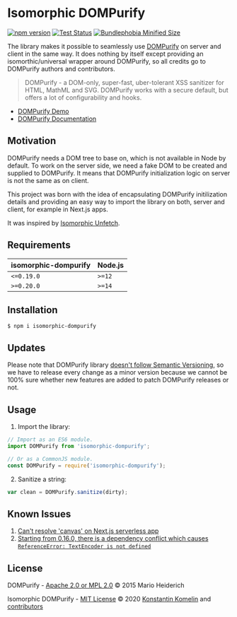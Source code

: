 # Isomorphic DOMPurify
[![npm version](https://badge.fury.io/js/isomorphic-dompurify.svg)](https://badge.fury.io/js/isomorphic-dompurify)
[![Test Status](https://github.com/kkomelin/isomorphic-dompurify/actions/workflows/build_test.yml/badge.svg)](https://github.com/kkomelin/isomorphic-dompurify/actions/workflows/build_test.yml)
[![Bundlephobia Minified Size](https://badgen.net/bundlephobia/min/isomorphic-dompurify)](https://bundlephobia.com/result?p=isomorphic-dompurify)

The library makes it possible to seamlessly use [DOMPurify](https://github.com/cure53/DOMPurify) on server and client in the same way.
It does nothing by itself except providing an isomorthic/universal wrapper around DOMPurify, so all credits go to DOMPurify authors and contributors.

> DOMPurify - a DOM-only, super-fast, uber-tolerant XSS sanitizer for HTML, MathML and SVG. DOMPurify works with a secure default, but offers a lot of configurability and hooks. 
- [DOMPurify Demo](https://cure53.de/purify)
- [DOMPurify Documentation](https://github.com/cure53/DOMPurify/blob/master/README.md)

## Motivation

DOMPurify needs a DOM tree to base on, which is not available in Node by default. To work on the server side, we need a fake DOM to be created and supplied to DOMPurify. It means that DOMPurify initialization logic on server is not the same as on client.

This project was born with the idea of encapsulating DOMPurify initilization details and providing an easy way to import the library on both, server and client, for example in Next.js apps.

It was inspired by [Isomorphic Unfetch](https://github.com/developit/unfetch/tree/master/packages/isomorphic-unfetch).

## Requirements

| isomorphic-dompurify  | Node.js |
| ------------- | ------------- |
| `<=0.19.0`  | `>=12`  |
| `>=0.20.0`  | `>=14`  |

## Installation

```shell_script
$ npm i isomorphic-dompurify
```

## Updates

Please note that DOMPurify library [doesn't follow Semantic Versioning](https://github.com/cure53/DOMPurify/issues/446#issuecomment-643761433), so we have to release every change as a minor version because we cannot be 100% sure whether new features are added to patch DOMPurify releases or not.

## Usage

1. Import the library:

```javascript
// Import as an ES6 module.
import DOMPurify from 'isomorphic-dompurify';

// Or as a CommonJS module.
const DOMPurify = require('isomorphic-dompurify');
```

2. Sanitize a string:

```javascript
var clean = DOMPurify.sanitize(dirty);
```

## Known Issues

1. [Can't resolve 'canvas' on Next.js serverless app](https://github.com/kkomelin/isomorphic-dompurify/issues/54) 
2. [Starting from 0.16.0, there is a dependency conflict which causes `ReferenceError: TextEncoder is not defined`](https://github.com/kkomelin/isomorphic-dompurify/issues/91)

## License

DOMPurify -
[Apache 2.0 or MPL 2.0](https://github.com/cure53/DOMPurify/blob/master/LICENSE)
© 2015 Mario Heiderich

Isomorphic DOMPurify - [MIT License](LICENSE) © 2020 [Konstantin Komelin](https://github.com/kkomelin) and [contributors](https://github.com/kkomelin/isomorphic-dompurify/graphs/contributors)

